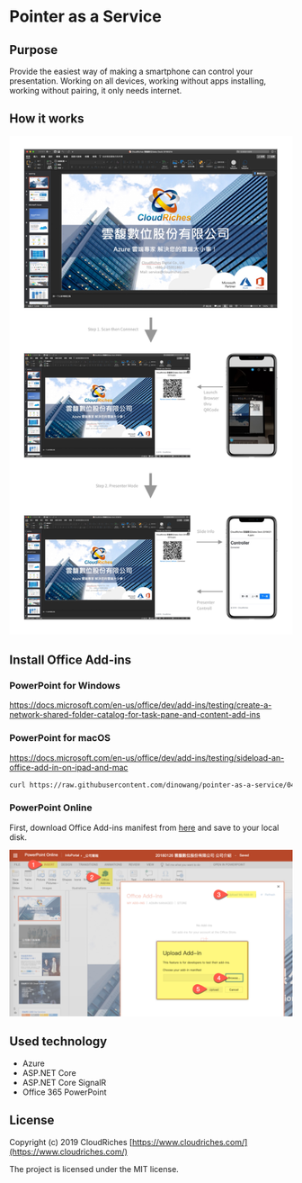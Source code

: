 # Pointer as a Service

## Purpose

Provide the easiest way of making a smartphone can control your presentation. Working on all devices, working without apps installing, working without pairing, it only needs internet.

## How it works

![Flow](./images/flow.jpg)

## Install Office Add-ins

### PowerPoint for Windows

https://docs.microsoft.com/en-us/office/dev/add-ins/testing/create-a-network-shared-folder-catalog-for-task-pane-and-content-add-ins

### PowerPoint for macOS

https://docs.microsoft.com/en-us/office/dev/add-ins/testing/sideload-an-office-add-in-on-ipad-and-mac 

```bash
curl https://raw.githubusercontent.com/dinowang/pointer-as-a-service/049a77a088be44ff97909c24c22f2fc7c4d16381/manifest/pointer-as-a-service.xml -o ~/Library/Containers/com.microsoft.Powerpoint/Data/Documents/wef/pointer-as-a-service.xml
```

### PowerPoint Online

First, download Office Add-ins manifest from [here](https://raw.githubusercontent.com/dinowang/pointer-as-a-service/049a77a088be44ff97909c24c22f2fc7c4d16381/manifest/pointer-as-a-service.xml) and save to your local disk.

![Install Addins for PowerPoint Online](./images/powerpoint-online-install-addins.png)

## Used technology

- Azure
- ASP.NET Core
- ASP.NET Core SignalR
- Office 365 PowerPoint

## License

Copyright (c) 2019 CloudRiches [https://www.cloudriches.com/](https://www.cloudriches.com/)

The project is licensed under the MIT license.